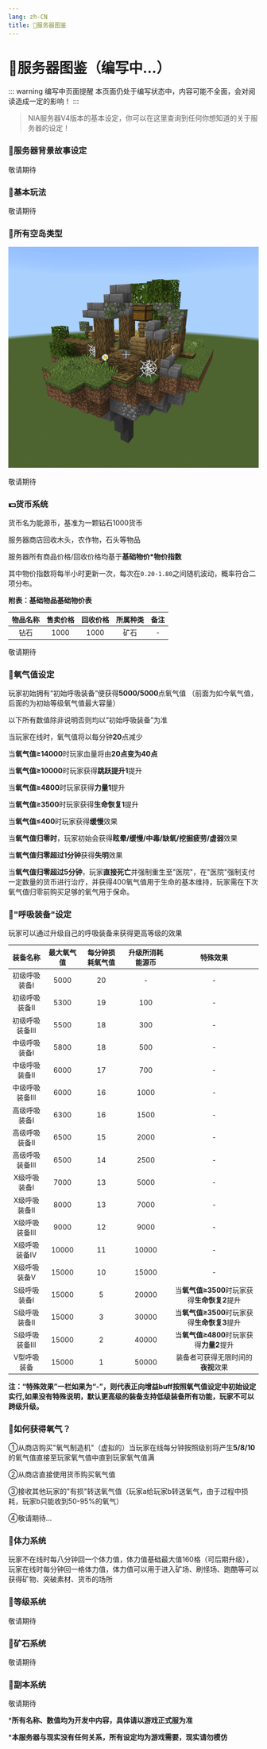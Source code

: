```yaml
---
lang: zh-CN
title: 📜服务器图鉴
---
```

# 📜服务器图鉴（编写中...）

::: warning 编写中页面提醒
本页面仍处于编写状态中，内容可能不全面，会对阅读造成一定的影响！
:::

> NIA服务器V4版本的基本设定，你可以在这里查询到任何你想知道的关于服务器的设定！

### 🧊服务器背景故事设定

敬请期待

### 🚨基本玩法

敬请期待

### 🗻所有空岛类型

![ceshi](/island1.png)

敬请期待

### 💵货币系统

货币名为能源币，基准为一颗钻石1000货币

服务器商店回收木头，农作物，石头等物品

服务器所有商品价格/回收价格均基于**基础物价*物价指数**

其中物价指数将每半小时更新一次，每次在`0.20-1.80`之间随机波动，概率符合二项分布。

**附表：基础物品基础物价表**

| 物品名称 | 售卖价格 | 回收价格 | 所属种类 | 备注 |
| :----:| :----: | :----: | :----: | :----: |
| 钻石 | 1000 | 1000 | 矿石 | - |
敬请期待

### 🫧氧气值设定

玩家初始拥有“初始呼吸装备”便获得**5000/5000**点氧气值 （前面为如今氧气值，后面的为初始等级氧气值最大容量）

以下所有数值除非说明否则均以“初始呼吸装备”为准

当玩家在线时，氧气值将以每分钟**20**点减少

当**氧气值≥14000**时玩家血量将由**20点变为40点**

当**氧气值≥10000**时玩家获得**跳跃提升1**提升

当**氧气值≥4800**时玩家获得**力量1**提升

当**氧气值≥3500**时玩家获得**生命恢复1**提升

当**氧气值≤400**时玩家获得**缓慢**效果

当**氧气值归零时**，玩家初始会获得**眩晕/缓慢/中毒/缺氧/挖掘疲劳/虚弱**效果

当**氧气值归零超过1分钟**获得**失明**效果

当**氧气值归零超过5分钟**，玩家**直接死亡**并强制重生至"医院"，在"医院"强制支付一定数量的货币进行治疗，并获得400氧气值用于生命的基本维持，玩家需在下次氧气值归零前购买足够的氧气用于保命。

### 🤖"呼吸装备"设定

玩家可以通过升级自己的呼吸装备来获得更高等级的效果

| 装备名称 | 最大氧气值 | 每分钟损耗氧气值 | 升级所消耗能源币 | 特殊效果 |
| :----:| :----: | :----: | :----: | :----: |
| 初级呼吸装备Ⅰ | 5000 | 20 | - | - |
| 初级呼吸装备Ⅱ | 5300 | 19 | 100 | - |
| 初级呼吸装备Ⅲ | 5500 | 18 | 300 | - |
| 中级呼吸装备Ⅰ | 5800 | 18 | 500 | - |
| 中级呼吸装备Ⅱ | 6000 | 17 | 700 | - |
| 中级呼吸装备Ⅲ | 6000 | 16 | 1000 | - |
| 高级呼吸装备Ⅰ | 6300 | 16 | 1500 | - |
| 高级呼吸装备Ⅱ | 6500 | 15 | 2000 | - |
| 高级呼吸装备Ⅲ | 6500 | 14 | 2500 | - |
| X级呼吸装备Ⅰ | 7000 | 13 | 5000 | - |
| X级呼吸装备Ⅱ | 8000 | 13 | 7000 | - |
| X级呼吸装备Ⅲ | 9000 | 12 | 9000 | - |
| X级呼吸装备Ⅳ | 10000 | 11 | 10000 | - |
| X级呼吸装备Ⅴ | 15000 | 10 | 15000 | - |
| S级呼吸装备Ⅰ | 15000 | 5 | 20000 | 当**氧气值≥3500**时玩家获得**生命恢复2**提升 |
| S级呼吸装备Ⅱ | 15000 | 3 | 30000 | 当**氧气值≥3500**时玩家获得**生命恢复3**提升 |
| S级呼吸装备Ⅲ | 15000 | 2 | 40000 | 当**氧气值≥4800**时玩家获得**力量2**提升 |
| V型呼吸装备 | 15000 | 1 | 50000 | 装备者可获得无限时间的**夜视**效果 |

**注：“特殊效果”一栏如果为“-”，则代表正向增益buff按照氧气值设定中初始设定实行,如果没有特殊说明，默认更高级的装备支持低级装备所有功能，玩家不可以跨级升级。**

### 🤿如何获得氧气？

①从商店购买"氧气制造机"（虚拟的）当玩家在线每分钟按照级别将产生**5/8/10**的氧气值直接至玩家氧气值中直到玩家氧气值满

②从商店直接使用货币购买氧气值

③接收其他玩家的"有损"转送氧气值（玩家a给玩家b转送氧气，由于过程中损耗，玩家b只能收到50-95%的氧气）

④敬请期待...


### 🥖体力系统

玩家不在线时每八分钟回一个体力值，体力值基础最大值160格（可后期升级），玩家在线时每分钟回一格体力值，体力值可以用于进入矿场、刷怪场、跑酷等可以获得矿物、突破素材、货币的场所

### 🧩等级系统

敬请期待

### 💎矿石系统

敬请期待

### 🎃副本系统

敬请期待

***所有名称、数值均为开发中内容，具体请以游戏正式服为准**

***本服务器与现实没有任何关系，所有设定均为游戏需要，现实请勿模仿**